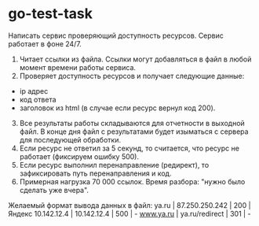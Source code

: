 # go-test-task

Написать сервис проверяющий доступность ресурсов. Сервис работает в фоне 24/7.
1. Читает ссылки из файла. Ссылки могут добавляться в файл в любой момент времени работы сервиса.
2. Проверяет доступность ресурсов и получает следующие данные:
- ip адрес
- код ответа
- заголовок из html (в случае если ресурс вернул код 200).
3. Все результаты работы складываются для отчетности в выходной файл. В конце дня файл с результатами будет изыматься с сервера для последующей обработки.
4. Если ресурс не ответил за 5 секунд, то считается, что ресурс не работает (фиксируем ошибку 500).
5. Если ресурс выполнил перенаправление (редирект), то зафиксировать путь перенаправления и код.
6. Примерная нагрузка 70 000 ссылок. Время разбора: "нужно было сделать уже вчера".

Желаемый формат вывода данных в файл:
ya.ru | 87.250.250.242 | 200 | Яндекс
10.142.12.4 | 10.142.12.4 | 500 | -
www.ya.ru | ya.ru/redirect | 301 | -
